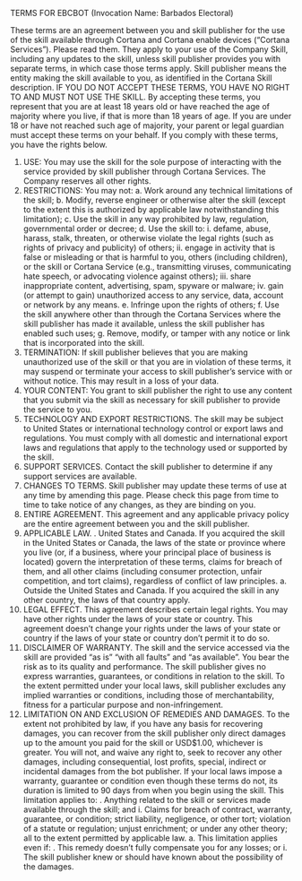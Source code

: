 TERMS FOR EBCBOT (Invocation Name: Barbados Electoral)

These terms are an agreement between you and skill publisher for the use of the skill available through Cortana and Cortana enable devices (“Cortana Services”). Please read them. They apply to your use of the Company Skill, including any updates to the skill, unless skill publisher provides you with separate terms, in which case those terms apply. Skill publisher means the entity making the skill available to you, as identified in the Cortana Skill description. 
IF YOU DO NOT ACCEPT THESE TERMS, YOU HAVE NO RIGHT TO AND MUST NOT USE THE SKILL. 
By accepting these terms, you represent that you are at least 18 years old or have reached the age of majority where you live, if that is more than 18 years of age. If you are under 18 or have not reached such age of majority, your parent or legal guardian must accept these terms on your behalf. 
If you comply with these terms, you have the rights below. 
1.	USE: You may use the skill for the sole purpose of interacting with the service provided by skill publisher through Cortana Services. The Company reserves all other rights.
2.	RESTRICTIONS: You may not:
a.	Work around any technical limitations of the skill;
b.	Modify, reverse engineer or otherwise alter the skill (except to the extent this is authorized by applicable law notwithstanding this limitation);
c.	Use the skill in any way prohibited by law, regulation, governmental order or decree;
d.	Use the skill to:
i.	defame, abuse, harass, stalk, threaten, or otherwise violate the legal rights (such as rights of privacy and publicity) of others;
ii.	engage in activity that is false or misleading or that is harmful to you, others (including children), or the skill or Cortana Service (e.g., transmitting viruses, communicating hate speech, or advocating violence against others);
iii.	share inappropriate content, advertising, spam, spyware or malware;
iv.	gain (or attempt to gain) unauthorized access to any service, data, account or network by any means.
e.	Infringe upon the rights of others;
f.	Use the skill anywhere other than through the Cortana Services where the skill publisher has made it available, unless the skill publisher has enabled such uses;
g.	Remove, modify, or tamper with any notice or link that is incorporated into the skill.
3.	TERMINATION: If skill publisher believes that you are making unauthorized use of the skill or that you are in violation of these terms, it may suspend or terminate your access to skill publisher’s service with or without notice. This may result in a loss of your data.
4.	YOUR CONTENT: You grant to skill publisher the right to use any content that you submit via the skill as necessary for skill publisher to provide the service to you.
5.	TECHNOLOGY AND EXPORT RESTRICTIONS. The skill may be subject to United States or international technology control or export laws and regulations. You must comply with all domestic and international export laws and regulations that apply to the technology used or supported by the skill.
6.	SUPPORT SERVICES. Contact the skill publisher to determine if any support services are available.
7.	CHANGES TO TERMS. Skill publisher may update these terms of use at any time by amending this page. Please check this page from time to time to take notice of any changes, as they are binding on you.
8.	ENTIRE AGREEMENT. This agreement and any applicable privacy policy are the entire agreement between you and the skill publisher.
9.	APPLICABLE LAW.
 .	United States and Canada. If you acquired the skill in the United States or Canada, the laws of the state or province where you live (or, if a business, where your principal place of business is located) govern the interpretation of these terms, claims for breach of them, and all other claims (including consumer protection, unfair competition, and tort claims), regardless of conflict of law principles.
a.	Outside the United States and Canada. If you acquired the skill in any other country, the laws of that country apply.
10.	LEGAL EFFECT. This agreement describes certain legal rights. You may have other rights under the laws of your state or country. This agreement doesn’t change your rights under the laws of your state or country if the laws of your state or country don’t permit it to do so.
11.	DISCLAIMER OF WARRANTY. The skill and the service accessed via the skill are provided “as is” “with all faults” and “as available”. You bear the risk as to its quality and performance. The skill publisher gives no express warranties, guarantees, or conditions in relation to the skill. To the extent permitted under your local laws, skill publisher excludes any implied warranties or conditions, including those of merchantability, fitness for a particular purpose and non-infringement.
12.	LIMITATION ON AND EXCLUSION OF REMEDIES AND DAMAGES. To the extent not prohibited by law, if you have any basis for recovering damages, you can recover from the skill publisher only direct damages up to the amount you paid for the skill or USD$1.00, whichever is greater. You will not, and waive any right to, seek to recover any other damages, including consequential, lost profits, special, indirect or incidental damages from the bot publisher. If your local laws impose a warranty, guarantee or condition even though these terms do not, its duration is limited to 90 days from when you begin using the skill.
   This limitation applies to:
 .	Anything related to the skill or services made available through the skill; and
i.	Claims for breach of contract, warranty, guarantee, or condition; strict liability, negligence, or other tort; violation of a statute or regulation; unjust enrichment; or under any other theory; all to the extent permitted by applicable law.
a.	This limitation applies even if:
 .	This remedy doesn’t fully compensate you for any losses; or
i.	The skill publisher knew or should have known about the possibility of the damages.


